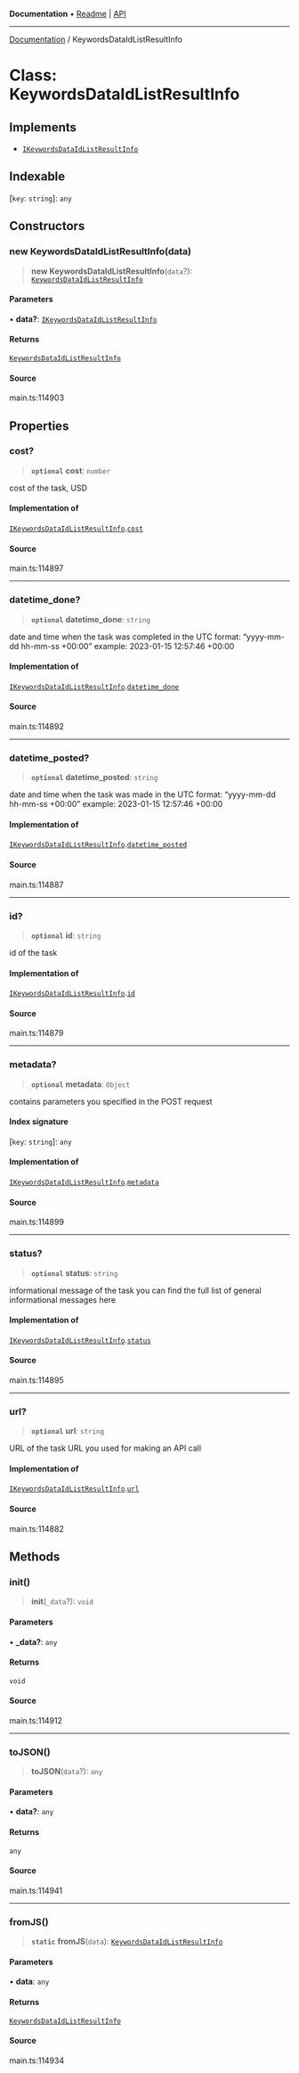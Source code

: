 **Documentation** • [Readme](../README.md) \| [API](../globals.md)

***

[Documentation](../README.md) / KeywordsDataIdListResultInfo

# Class: KeywordsDataIdListResultInfo

## Implements

- [`IKeywordsDataIdListResultInfo`](../interfaces/IKeywordsDataIdListResultInfo.md)

## Indexable

 \[`key`: `string`\]: `any`

## Constructors

### new KeywordsDataIdListResultInfo(data)

> **new KeywordsDataIdListResultInfo**(`data`?): [`KeywordsDataIdListResultInfo`](KeywordsDataIdListResultInfo.md)

#### Parameters

• **data?**: [`IKeywordsDataIdListResultInfo`](../interfaces/IKeywordsDataIdListResultInfo.md)

#### Returns

[`KeywordsDataIdListResultInfo`](KeywordsDataIdListResultInfo.md)

#### Source

main.ts:114903

## Properties

### cost?

> **`optional`** **cost**: `number`

cost of the task, USD

#### Implementation of

[`IKeywordsDataIdListResultInfo`](../interfaces/IKeywordsDataIdListResultInfo.md).[`cost`](../interfaces/IKeywordsDataIdListResultInfo.md#cost)

#### Source

main.ts:114897

***

### datetime\_done?

> **`optional`** **datetime\_done**: `string`

date and time when the task was completed
in the UTC format: “yyyy-mm-dd hh-mm-ss +00:00”
example:
2023-01-15 12:57:46 +00:00

#### Implementation of

[`IKeywordsDataIdListResultInfo`](../interfaces/IKeywordsDataIdListResultInfo.md).[`datetime_done`](../interfaces/IKeywordsDataIdListResultInfo.md#datetime_done)

#### Source

main.ts:114892

***

### datetime\_posted?

> **`optional`** **datetime\_posted**: `string`

date and time when the task was made
in the UTC format: “yyyy-mm-dd hh-mm-ss +00:00”
example:
2023-01-15 12:57:46 +00:00

#### Implementation of

[`IKeywordsDataIdListResultInfo`](../interfaces/IKeywordsDataIdListResultInfo.md).[`datetime_posted`](../interfaces/IKeywordsDataIdListResultInfo.md#datetime_posted)

#### Source

main.ts:114887

***

### id?

> **`optional`** **id**: `string`

id of the task

#### Implementation of

[`IKeywordsDataIdListResultInfo`](../interfaces/IKeywordsDataIdListResultInfo.md).[`id`](../interfaces/IKeywordsDataIdListResultInfo.md#id)

#### Source

main.ts:114879

***

### metadata?

> **`optional`** **metadata**: `Object`

contains parameters you specified in the POST request

#### Index signature

 \[`key`: `string`\]: `any`

#### Implementation of

[`IKeywordsDataIdListResultInfo`](../interfaces/IKeywordsDataIdListResultInfo.md).[`metadata`](../interfaces/IKeywordsDataIdListResultInfo.md#metadata)

#### Source

main.ts:114899

***

### status?

> **`optional`** **status**: `string`

informational message of the task
you can find the full list of general informational messages here

#### Implementation of

[`IKeywordsDataIdListResultInfo`](../interfaces/IKeywordsDataIdListResultInfo.md).[`status`](../interfaces/IKeywordsDataIdListResultInfo.md#status)

#### Source

main.ts:114895

***

### url?

> **`optional`** **url**: `string`

URL of the task
URL you used for making an API call

#### Implementation of

[`IKeywordsDataIdListResultInfo`](../interfaces/IKeywordsDataIdListResultInfo.md).[`url`](../interfaces/IKeywordsDataIdListResultInfo.md#url)

#### Source

main.ts:114882

## Methods

### init()

> **init**(`_data`?): `void`

#### Parameters

• **\_data?**: `any`

#### Returns

`void`

#### Source

main.ts:114912

***

### toJSON()

> **toJSON**(`data`?): `any`

#### Parameters

• **data?**: `any`

#### Returns

`any`

#### Source

main.ts:114941

***

### fromJS()

> **`static`** **fromJS**(`data`): [`KeywordsDataIdListResultInfo`](KeywordsDataIdListResultInfo.md)

#### Parameters

• **data**: `any`

#### Returns

[`KeywordsDataIdListResultInfo`](KeywordsDataIdListResultInfo.md)

#### Source

main.ts:114934
